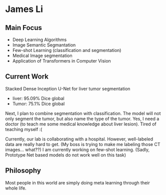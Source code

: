 # James Li

## Main Focus
+ Deep Learning Algorithms
+ Image Semantic Segmantation
+ Few-shot Learning (classification and segmentation)
+ Medical Image segmentation
+ Application of Transformers in Computer Vision

## Current Work
Stacked Dense Inception U-Net for liver tumor segmentation
+ liver: 95.09% Dice global
+ Tumor: 75.1% Dice global

Next, I plan to combine segmentation with classification. The model will not only segment the tumor, but also name the type of the tumor. Yes, I need a doctor (to teach me some medical knowledge about liver lesion). Tired of teaching myself :(

Currently, our lab is collaborating with a hospital. However, well-labeled data are really hard to get. (My boss is trying to make me labeling those CT images... what??) I am currently working on few-shot learning. (Sadly, Prototype Net based models do not work well on this task)

## Philosophy
Most people in this world are simply doing meta learning through their whole life.
